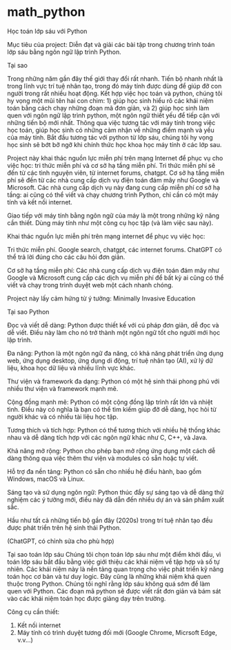 # math_python
Học toán lớp sáu với Python

Mục tiêu của project: 
Diễn đạt và giải các bài tập trong chương trình toán lớp sáu bằng ngôn ngữ lập trình Python.

Tại sao

Trong những năm gần đây thế giới thay đổi rất nhanh.
Tiến bộ nhanh nhất là trong lĩnh vực trí tuệ nhân tạo, trong đó máy tính được dùng để giúp đỡ con người trong rất nhiều hoạt động. 
Kết hợp việc học toán và python, chúng tôi hy vọng một mũi tên hai con chim: 1) giúp học sinh hiểu rõ các khái niệm toán bằng cách chạy những đoạn mã đơn giản, 
và 2) giúp học sinh làm quen với ngôn ngữ lập trình python, một ngôn ngữ thiết yếu để tiếp cận với những tiến bộ mới nhất. 
Thông qua việc tương tác với máy tính trong việc học toán, giúp học sinh có những cảm nhận về những điểm mạnh và yếu của máy tính. Bắt đầu tương tác với python từ lớp sáu, chúng tôi hy vọng
học sinh sẽ bớt bỡ ngỡ khi chính thức học khoa học máy tính ở các lớp sau.

Project này khai thác nguồn lực miễn phí trên mạng Internet để phục vụ cho việc học: tri thức miễn phí và cơ sở hạ tầng miễn phí. 
Tri thức miễn phí sẽ đến từ các tình nguyện viên, từ internet forums, chatgpt.
Cơ sở hạ tầng miễn phí sẽ đến từ các nhà cung cấp dịch vụ điện toán đám mây như Google và Microsoft. Các nhà cung cấp dịch vụ này đang cung cấp miễn phí cơ sở hạ tầng: ai cũng có thể viết và chạy chương trình Python, chỉ cần có một máy tính và kết nối internet.

Giao tiếp với máy tính bằng ngôn ngữ của máy là một trong những kỹ năng cần thiết.
Dùng máy tính như một công cụ học tập (và làm việc sau này).

Khai thác nguồn lực miễn phí trên mạng internet để phục vụ việc học:

Tri thức miễn phí.
Google search, chatgpt, các internet forums.
ChatGPT có thể trả lời đúng cho các câu hỏi đơn giản.

Cơ sở hạ tầng miễn phí:
Các nhà cung cấp dịch vụ điện toán đám mây như Google và Microsoft cung cấp các dịch vụ miễn phí để bất kỳ ai cũng có thể viết và chạy trong trình duyệt web một cách nhanh chóng. 

Project này lấy cảm hứng từ ý tưởng: Minimally Invasive Education

Tại sao Python

Đọc và viết dễ dàng: Python được thiết kế với cú pháp đơn giản, dễ đọc và dễ viết. Điều này làm cho nó trở thành một ngôn ngữ tốt cho người mới học lập trình.

Đa năng: Python là một ngôn ngữ đa năng, có khả năng phát triển ứng dụng web, ứng dụng desktop, ứng dụng di động, trí tuệ nhân tạo (AI), xử lý dữ liệu, khoa học dữ liệu và nhiều lĩnh vực khác.

Thư viện và framework đa dạng: Python có một hệ sinh thái phong phú với nhiều thư viện và framework mạnh mẽ.

Cộng đồng mạnh mẽ: Python có một cộng đồng lập trình rất lớn và nhiệt tình. Điều này có nghĩa là bạn có thể tìm kiếm giúp đỡ dễ dàng, học hỏi từ người khác và có nhiều tài liệu học tập.

Tương thích và tích hợp: Python có thể tương thích với nhiều hệ thống khác nhau và dễ dàng tích hợp với các ngôn ngữ khác như C, C++, và Java.

Khả năng mở rộng: Python cho phép bạn mở rộng ứng dụng một cách dễ dàng thông qua việc thêm thư viện và modules có sẵn hoặc tự viết.

Hỗ trợ đa nền tảng: Python có sẵn cho nhiều hệ điều hành, bao gồm Windows, macOS và Linux.

Sáng tạo và sử dụng ngôn ngữ: Python thúc đẩy sự sáng tạo và dễ dàng thử nghiệm các ý tưởng mới, điều này đã dẫn đến nhiều dự án và sản phẩm xuất sắc.

Hầu như tất cả những tiến bộ gần đây (2020s) trong trí tuệ nhân tạo đều được phát triển trên hệ sinh thái Python. 

(ChatGPT, có chỉnh sửa cho phù hợp)

Tại sao toán lớp sáu
Chúng tôi chọn toán lớp sáu như một điểm khởi đầu, vì toán lớp sáu bắt đầu bằng việc giới thiệu các khái niệm về tập hợp và số tự nhiên. Các khái niệm này là nền tảng quan trọng cho việc phát triển kỹ năng toán học cơ bản và tư duy logic. Đây cũng là những khái niệm khá quen thuộc trong Python.
Chúng tôi nghĩ rằng lớp sáu không quá sớm để làm quen với Python. Các đoạn mã python sẽ được viết rất đơn giản và bám sát vào các khái niệm toán học được giảng dạy trên trường. 

Công cụ cần thiết:
1) Kết nối internet
2) Máy tính có trình duyệt tương đối mới (Google Chrome, Micrsoft Edge, v.v...)

